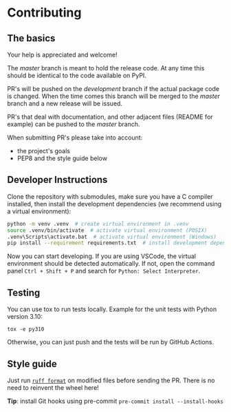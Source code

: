 # Contributing

## The basics

Your help is appreciated and welcome!

The _master_ branch is meant to hold the release code. At any time this should be
identical to the code available on PyPI.

PR's will be pushed on the _development_ branch if the actual package code is changed. When the time comes this branch
will be merged to the _master_ branch and a new release will be issued.

PR's that deal with documentation, and other adjacent files (README for example) can be pushed to the _master_ branch.

When submitting PR's please take into account:

- the project's goals
- PEP8 and the style guide below

## Developer Instructions

Clone the repository with submodules, make sure you have a C compiler installed, then install the development dependencies (we recommend using a virtual environment):

```bash
python -m venv .venv  # create virtual environment in .venv
source .venv/bin/activate  # activate virtual environment (POSIX)
.venv\Scripts\activate.bat  # activate virtual environment (Windows)
pip install --requirement requirements.txt  # install development dependencies (includes asammdf in editable mode)
```

Now you can start developing. If you are using VSCode, the virtual environment should be detected automatically. If not, open the command panel `Ctrl + Shift + P` and search for `Python: Select Interpreter`.

## Testing

You can use tox to run tests locally. Example for the unit tests with Python version 3.10:

```console
tox -e py310
```

Otherwise, you can just push and the tests will be run by GitHub Actions.

## Style guide

Just run [`ruff format`](https://docs.astral.sh/ruff/formatter/) on modified files before sending the PR. There is no need to reinvent the wheel here!

**Tip**: install Git hooks using pre-commit `pre-commit install --install-hooks`

